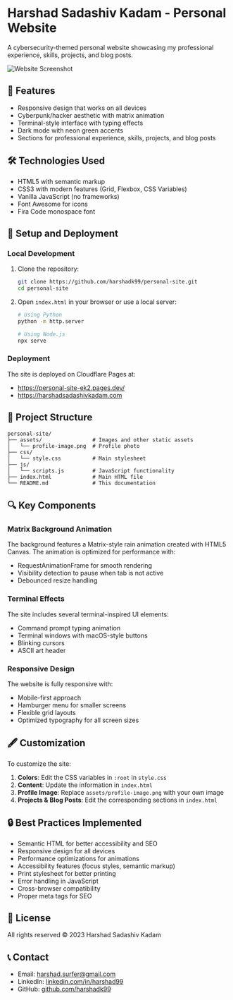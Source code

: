 # Harshad Sadashiv Kadam - Personal Website

A cybersecurity-themed personal website showcasing my professional experience, skills, projects, and blog posts.

![Website Screenshot](assets/website-screenshot.png)

## 🔐 Features

- Responsive design that works on all devices
- Cyberpunk/hacker aesthetic with matrix animation
- Terminal-style interface with typing effects
- Dark mode with neon green accents
- Sections for professional experience, skills, projects, and blog posts

## 🛠️ Technologies Used

- HTML5 with semantic markup
- CSS3 with modern features (Grid, Flexbox, CSS Variables)
- Vanilla JavaScript (no frameworks)
- Font Awesome for icons
- Fira Code monospace font

## 🔧 Setup and Deployment

### Local Development

1. Clone the repository:
   ```bash
   git clone https://github.com/harshadk99/personal-site.git
   cd personal-site
   ```

2. Open `index.html` in your browser or use a local server:
   ```bash
   # Using Python
   python -m http.server
   
   # Using Node.js
   npx serve
   ```

### Deployment

The site is deployed on Cloudflare Pages at:
- https://personal-site-ek2.pages.dev/
- https://harshadsadashivkadam.com

## 📂 Project Structure

```
personal-site/
├── assets/                # Images and other static assets
│   └── profile-image.png  # Profile photo
├── css/
│   └── style.css          # Main stylesheet
├── js/
│   └── scripts.js         # JavaScript functionality
├── index.html             # Main HTML file
└── README.md              # This documentation
```

## 🔍 Key Components

### Matrix Background Animation

The background features a Matrix-style rain animation created with HTML5 Canvas. The animation is optimized for performance with:

- RequestAnimationFrame for smooth rendering
- Visibility detection to pause when tab is not active
- Debounced resize handling

### Terminal Effects

The site includes several terminal-inspired UI elements:

- Command prompt typing animation
- Terminal windows with macOS-style buttons
- Blinking cursors
- ASCII art header

### Responsive Design

The website is fully responsive with:

- Mobile-first approach
- Hamburger menu for smaller screens
- Flexible grid layouts
- Optimized typography for all screen sizes

## 🖋️ Customization

To customize the site:

1. **Colors**: Edit the CSS variables in `:root` in `style.css`
2. **Content**: Update the information in `index.html`
3. **Profile Image**: Replace `assets/profile-image.png` with your own image
4. **Projects & Blog Posts**: Edit the corresponding sections in `index.html`

## 🔒 Best Practices Implemented

- Semantic HTML for better accessibility and SEO
- Responsive design for all devices
- Performance optimizations for animations
- Accessibility features (focus styles, semantic markup)
- Print stylesheet for better printing
- Error handling in JavaScript
- Cross-browser compatibility
- Proper meta tags for SEO

## 📄 License

All rights reserved © 2023 Harshad Sadashiv Kadam

## 📞 Contact

- Email: harshad.surfer@gmail.com
- LinkedIn: [linkedin.com/in/harshad99](https://www.linkedin.com/in/harshad99/)
- GitHub: [github.com/harshadk99](https://github.com/harshadk99)
